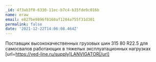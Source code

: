 ```yaml
---
_id: 4f3ab3f0-6330-11ec-b7c4-b35fde9c016b
name: eraw
email: e827be9896f8160af1284a755f31d301
permalink: false
date: '2021-12-22T14:06:08.464Z'
---
```

Поставщик высококачественных грузовых шин 315 80 R22.5 для самосвалов работающих в тяжелых эксплуатационных нагрузках [url=https://ved-line.ru/supply]LANVIGATOR[/url]
